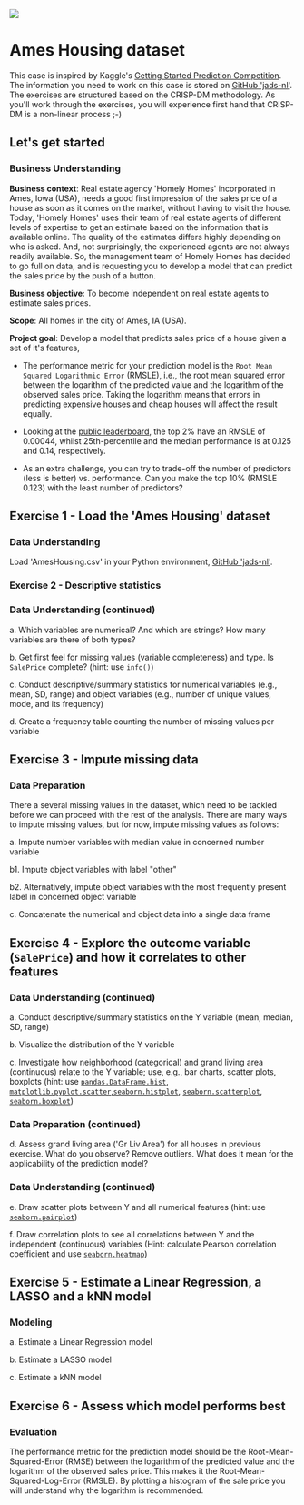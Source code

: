 ![](https://storage.googleapis.com/kaggle-competitions/kaggle/5407/media/housesbanner.png)

# Ames Housing dataset

This case is inspired by Kaggle's [Getting Started Prediction Competition](https://www.kaggle.com/c/house-prices-advanced-regression-techniques/overview). The information you need to work on this case is stored on [GitHub 'jads-nl'](https://github.com/jads-nl/discover-projects/tree/main/ames-housing). The exercises are structured based on the CRISP-DM methodology. As you'll work through the exercises, you will experience first hand that CRISP-DM is a non-linear process ;-)

## Let's get started

### Business Understanding

**Business context**: Real estate agency 'Homely Homes' incorporated in Ames, Iowa (USA), needs a good first impression of the sales price of a house as soon as it comes on the market, without having to visit the house. Today, 'Homely Homes' uses their team of real estate agents of different levels of expertise to get an estimate based on the information that is available online. The quality of the estimates differs highly depending on who is asked. And, not surprisingly, the experienced agents are not always readily available. So, the management team of Homely Homes has decided to go full on data, and is requesting you to develop a model that can predict the sales price by the push of a button. 

**Business objective**: To become independent on real estate agents to estimate sales prices.

**Scope**: All homes in the city of Ames, IA (USA).

**Project goal**: Develop a model that predicts sales price of a house given a set of it's features,

- The performance metric for your prediction model is the `Root Mean Squared Logarithmic Error` (RMSLE), i.e., the root mean squared error between the logarithm of the predicted value and the logarithm of the observed sales price. Taking the logarithm means that errors in predicting expensive houses and cheap houses will affect the result equally.

- Looking at the [public leaderboard](https://www.kaggle.com/c/house-prices-advanced-regression-techniques/leaderboard), the top 2% have an RMSLE of 0.00044, whilst 25th-percentile and the median performance is at 0.125 and 0.14, respectively.

- As an extra challenge, you can try to trade-off the number of predictors (less is better) vs. performance. Can you make the top 10% (RMSLE 0.123) with the least number of predictors?


## Exercise 1 - Load the 'Ames Housing' dataset
### Data Understanding

Load 'AmesHousing.csv' in your Python environment, [GitHub 'jads-nl'](https://github.com/jads-nl/discover-projects/tree/main/ames-housing).

### Exercise 2 - Descriptive statistics
### Data Understanding (continued)

a. Which variables are numerical? And which are strings? How many variables are there of both types?

b. Get first feel for missing values (variable completeness) and type. Is `SalePrice` complete? (hint: use `info()`)

c. Conduct descriptive/summary statistics for numerical variables (e.g., mean, SD, range) and object variables (e.g., number of unique values, mode, and its frequency)

d. Create a frequency table counting the number of missing values per variable

## Exercise 3 - Impute missing data
### Data Preparation

There a several missing values in the dataset, which need to be tackled before we can proceed with the rest of the analysis. There are many ways to impute missing values, but for now, impute missing values as follows:

a. Impute number variables with median value in concerned number variable

b1. Impute object variables with label "other"

b2. Alternatively, impute object variables with the most frequently present label in concerned object variable

c. Concatenate the numerical and object data into a single data frame

## Exercise 4 - Explore the outcome variable (`SalePrice`) and how it correlates to other features
### Data Understanding (continued)

a. Conduct descriptive/summary statistics on the Y variable (mean, median, SD, range)

b. Visualize the distribution of the Y variable

c. Investigate how neighborhood (categorical) and grand living area (continuous) relate to the Y variable; use, e.g., bar charts, scatter plots, boxplots (hint: use [`pandas.DataFrame.hist`](https://pandas.pydata.org/docs/reference/api/pandas.DataFrame.hist.html), [`matplotlib.pyplot.scatter`](https://matplotlib.org/stable/api/_as_gen/matplotlib.pyplot.scatter.html),[`seaborn.histplot`](https://seaborn.pydata.org/generated/seaborn.histplot.html), [`seaborn.scatterplot`](https://seaborn.pydata.org/generated/seaborn.scatterplot.html), [`seaborn.boxplot`](https://seaborn.pydata.org/generated/seaborn.boxplot.html))

### Data Preparation (continued)

d. Assess grand living area ('Gr Liv Area') for all houses in previous exercise. What do you observe? Remove outliers. What does it mean for the applicability of the prediction model?

### Data Understanding (continued)

e. Draw scatter plots between Y and all numerical features (hint: use [`seaborn.pairplot`](https://seaborn.pydata.org/generated/seaborn.pairplot.html))

f. Draw correlation plots to see all correlations between Y and the independent (continuous) variables (Hint: calculate Pearson correlation coefficient and use [`seaborn.heatmap`](https://seaborn.pydata.org/generated/seaborn.heatmap.html))

## Exercise 5 - Estimate a Linear Regression, a LASSO and a kNN model
### Modeling

a. Estimate a Linear Regression model

b. Estimate a LASSO model

c. Estimate a kNN model

## Exercise 6 - Assess which model performs best
### Evaluation

The performance metric for the prediction model should be the Root-Mean-Squared-Error (RMSE) between the logarithm of the predicted value and the logarithm of the observed sales price. This makes it the Root-Mean-Squared-Log-Error (RMSLE). By plotting a histogram of the sale price you will understand why the logarithm is recommended.

